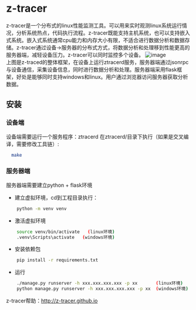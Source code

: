 # z-tracer
  z-tracer是一个分布式的linux性能监测工具。可以用来实时观测linux系统运行情况，分析系统热点，代码执行流程。z-tracer既能支持主机系统，也可以支持嵌入式系统。嵌入式系统通常cpu能力和内存大小有限，不适合进行数据分析和数据存储。z-tracer通过设备->服务器的分布式方式，将数据分析和处理移到性能更高的服务器端，减轻设备压力。z-tracer可以同时监控多个设备。
![image](http://z-tracer.github.io/img/top.jpg)<br>
上图是z-traced的整体框架，在设备上运行ztracerd服务，服务器端通过jsonrpc与设备通信，采集设备信息，同时进行数据分析和处理。服务器端采用flask框架，好处是能够同时支持windows和linux。用户通过浏览器访问服务器获取分析数据。

## 安装
### 设备端
设备端需要运行一个服务程序：ztracerd
  在ztracerd/目录下执行（如果是交叉编译，需要修改工具链）:
```Bash
  make
```

### 服务器端
服务器端需要建立python + flask环境
* 建立虚拟环境，cd到工程目录执行：
```Bash
    python -m venv venv
```

* 激活虚拟环境
```Bash
    source venv/bin/activate   (linux环境)
    .venv\Scripts\activate   (windows环境)
```

* 安装依赖包
```Bash
    pip install -r requirements.txt
```

* 运行
```Bash
    ./manage.py runserver -h xxx.xxx.xxx.xxx -p xx       (linux环境)
    python manage.py runserver -h xxx.xxx.xxx.xxx -p xx  (windows环境)
```

z-tracer帮助：http://z-tracer.github.io
